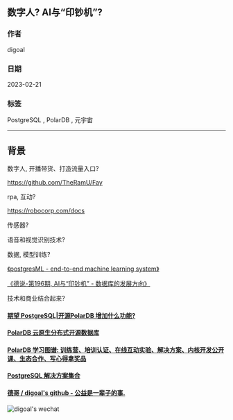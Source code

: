 ## 数字人? AI与“印钞机”?    
                                    
### 作者                                    
digoal                                    
                                    
### 日期                                    
2023-02-21                                  
                                    
### 标签                                    
PostgreSQL , PolarDB , 元宇宙             
                                    
----                                    
                                    
## 背景       
数字人, 开播带货、打造流量入口?    
  
https://github.com/TheRamU/Fay   
   
rpa, 互动?    
  
https://robocorp.com/docs   
  
传感器?  
  
语音和视觉识别技术?   
  
数据, 模型训练?   
  
[《postgresML - end-to-end machine learning system》](../202302/20230220_02.md)    
  
[《德说-第196期, AI与“印钞机” - 数据库的发展方向》](../202302/20230202_01.md)    
  
技术和商业结合起来?     
  
  
  
#### [期望 PostgreSQL|开源PolarDB 增加什么功能?](https://github.com/digoal/blog/issues/76 "269ac3d1c492e938c0191101c7238216")
  
  
#### [PolarDB 云原生分布式开源数据库](https://github.com/ApsaraDB "57258f76c37864c6e6d23383d05714ea")
  
  
#### [PolarDB 学习图谱: 训练营、培训认证、在线互动实验、解决方案、内核开发公开课、生态合作、写心得拿奖品](https://www.aliyun.com/database/openpolardb/activity "8642f60e04ed0c814bf9cb9677976bd4")
  
  
#### [PostgreSQL 解决方案集合](../201706/20170601_02.md "40cff096e9ed7122c512b35d8561d9c8")
  
  
#### [德哥 / digoal's github - 公益是一辈子的事.](https://github.com/digoal/blog/blob/master/README.md "22709685feb7cab07d30f30387f0a9ae")
  
  
![digoal's wechat](../pic/digoal_weixin.jpg "f7ad92eeba24523fd47a6e1a0e691b59")
  
